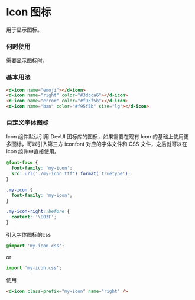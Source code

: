 # Icon 图标

用于显示图标。

### 何时使用

需要显示图标时。

### 基本用法

<d-icon name="emoji"></d-icon>
<d-icon name="right" color="#3dcca6"></d-icon>
<d-icon name="error" color="#f95f5b"></d-icon>
<d-icon name="ban" color="#f95f5b" size="lg"></d-icon>

```html
<d-icon name="emoji"></d-icon>
<d-icon name="right" color="#3dcca6"></d-icon>
<d-icon name="error" color="#f95f5b"></d-icon>
<d-icon name="ban" color="#f95f5b" size="lg"></d-icon>
```

### 自定义字体图标

Icon 组件默认引用 DevUI 图标库的图标，如果需要在现有 Icon 的基础上使用更多图标，可以引入第三方 iconfont 对应的字体文件和 CSS 文件，之后就可以在 Icon 组件中直接使用。

```css
@font-face {
  font-family: 'my-icon';
  src: url('./my-icon.ttf') format('truetype');
}

.my-icon {
  font-family: 'my-icon';
}

.my-icon-right::before {
  content: '\E03F';
}
```

引入字体图标的css

```css
@import 'my-icon.css';
```

or

```js
import 'my-icon.css';
```

使用

```html
<d-icon class-prefix="my-icon" name="right" />
```